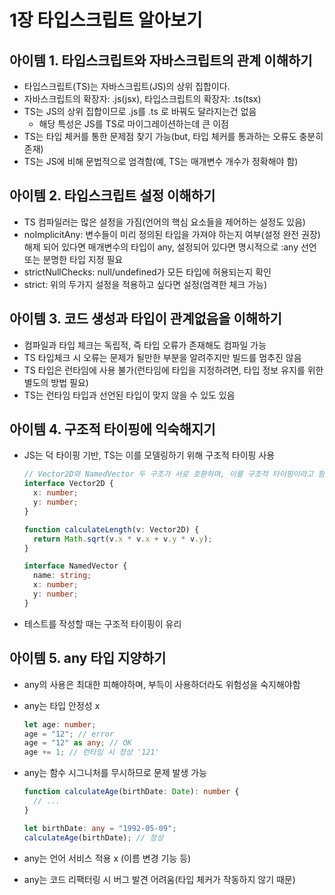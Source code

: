 # 1장 타입스크립트 알아보기

## 아이템 1. 타입스크립트와 자바스크립트의 관계 이해하기

- 타입스크립트(TS)는 자바스크립트(JS)의 상위 집합이다.
- 자바스크립트의 확장자: .js(jsx), 타입스크립트의 확장자: .ts(tsx)
- TS는 JS의 상위 집합이므로 .js를 .ts 로 바꿔도 달라지는건 없음
  - 해당 특성은 JS를 TS로 마이그레이션하는데 큰 이점
- TS는 타입 체커를 통한 문제점 찾기 가능(but, 타입 체커를 통과하는 오류도 충분히 존재)
- TS는 JS에 비해 문법적으로 엄격함(예, TS는 매개변수 개수가 정확해야 함)

## 아이템 2. 타입스크립트 설정 이해하기

- TS 컴파일러는 많은 설정을 가짐(언어의 핵심 요소들을 제어하는 설정도 있음)
- noImplicitAny: 변수들이 미리 정의된 타입을 가져야 하는지 여부(설정 완전 권장)  
  해제 되어 있다면 매개변수의 타입이 any, 설정되어 있다면 명시적으로 :any 선언 또는 분명한 타입 지정 필요
- strictNullChecks: null/undefined가 모든 타입에 허용되는지 확인
- strict: 위의 두가지 설정을 적용하고 싶다면 설정(엄격한 체크 가능)

## 아이템 3. 코드 생성과 타입이 관계없음을 이해하기

- 컴파일과 타입 체크는 독립적, 즉 타입 오류가 존재해도 컴파일 가능
- TS 타입체크 시 오류는 문제가 될만한 부분을 알려주지만 빌드를 멈추진 않음
- TS 타입은 런타임에 사용 불가(런타임에 타입을 지정하려면, 타입 정보 유지를 위한 별도의 방법 필요)
- TS는 런타임 타입과 선언된 타입이 맞지 않을 수 있도 있음

## 아이템 4. 구조적 타이핑에 익숙해지기

- JS는 덕 타이핑 기반, TS는 이를 모델링하기 위해 구조적 타이핑 사용

  ```typescript
  // Vector2D와 NamedVector 두 구조가 서로 호환하며, 이를 구조적 타이핑이라고 함
  interface Vector2D {
    x: number;
    y: number;
  }

  function calculateLength(v: Vector2D) {
    return Math.sqrt(v.x * v.x + v.y * v.y);
  }

  interface NamedVector {
    name: string;
    x: number;
    y: number;
  }
  ```

- 테스트를 작성할 때는 구조적 타이핑이 유리

## 아이템 5. any 타입 지양하기

- any의 사용은 최대한 피해야하며, 부득이 사용하더라도 위험성을 숙지해야함
- any는 타입 안정성 x

  ```typescript
  let age: number;
  age = "12"; // error
  age = "12" as any; // OK
  age += 1; // 런타임 시 정상 '121'
  ```

- any는 함수 시그니처를 무시하므로 문제 발생 가능

  ```typescript
  function calculateAge(birthDate: Date): number {
    // ...
  }

  let birthDate: any = "1992-05-09";
  calculateAge(birthDate); // 정상
  ```

- any는 언어 서비스 적용 x (이름 변경 기능 등)
- any는 코드 리팩터링 시 버그 발견 어려움(타입 체커가 작동하지 않기 때문)

